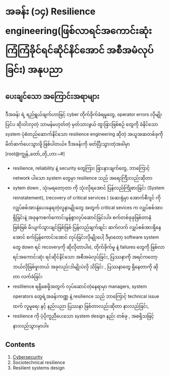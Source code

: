 # အခန်း (၁၄) Resilience engineering(ဖြစ်လာရင်အကောင်းဆုံး ကြံကြံခိုင်ရင်ဆိုင်နိင်အောင် အစီအမံလုပ်ခြင်း) အနုပညာ
## ပေးချင်သော အကြောင်းအရာများ
ဒီအခန်း ရဲ့ ရည်ရွယ်ချက်ဟာဖြင့် cyber တိုက်ခိုက်ခံရမူတွေ, operator errors လိုမျိုး ပြင်ပ ဆိုးဝါးလှတဲ့ သာမန်မဟုတ်တဲ့ မှတ်သားဖွယ် ထူးခြားဖြစ်စဉ် တွေကို ခံနိင်သော system  ပုံစံတည်ဆောက်နိင်သော resilience engineering ဆိုတဲ့ အယူအဆတစ်ခုကို မိတ်ဆက်ပေးသွားဖို့ ဖြစ်ပါတယ်။
ဒီအခန်းကို ဖတ်ပြီးသွားတဲ့အခါမှာ [root@ကျွန်_တော်_တို_ဟာ:~#]


- resilience, reliability နဲ့ security တွေကြား ခြားနားချက်တွေ, 
ဘာကြောင့် network ပါသော system တွေမှာ resilience သည် အရေးကြီးလည်းဆိုတာ
- sytem down , သုံးမရတော့တာ ကို သုံးလိုရအောင် ပြန်လည်ကြိုစားခြင်း (System reinstatement), (recovery of critical services ) (ဆေးရုံမှာ အောက်စီဂျင် ကို လျှပ်စစ်အားနဲ့ပေးနေရတဲ့လူနာမျိုးတွေ အတွက် critical sevices က လျှပ်စစ်အားရှိခြင်းနဲ့ အခုနကစက်ကောင်းမွန်စွာလုပ်ဆောင်ခြင်းပါ။ စက်တစ်ခုခုဖြစ်တာနဲံဖြစ်ဖြစ် မိးပျက်သွားချင်ဖြစ်ဖြစ် ပြန်လည်ချက်ချင်း ဆက်လက် လျှပ်စစ်အားရှိနေအောင် စက်ပြန်ကောင်းအောင် လုပ်ခြင်းလိုမျိုးပေါ့ ဒီမှာတော့ software system တွေ ‌down ရင် recoveryကို ဆိုလိုတာပါ။), တိုက်ခိုက်မူ နဲ့ failures တွေကို ဖြစ်လာရင်အကောင်းဆုံး
ရင်ဆိုင်နိင်သော အစီအမံလုပ်ခြင်း, ပြဿနာကို အရင်ကတော့ ဘယ်လိုဖြစ်ဖူးတယ် အခုလည်းဒါမျိုးပဲလို သိခြင်း , ပြဿနာတွေ ရှိနေတာကို ဆိုတာ လက်ခံခြင်း
- resillience ရရှိစေဖို့အတွက် လုပ်ဆောင်တဲ့နေရာမှာ
managers, system operators တွေရဲ့အခန်းကဏ္ဏ နဲ့
 resilience သည် ဘာကြောင့် technical issue ထက် လူမူရေး နင့် နည်းပညာ ပြဿနာ ဖြစ်တာလည်းဆိုတာ နားလည်ခြင်း,
- resilience ကို ပံ့ပိုကူညီပေးသော system design နည်း တစ်ခု ,
အစရှိသဖြင့် နားလည်သွားမှာပါ။

## Contents
1.  [Cybersecurity](https://github.com/KoMoeArkarOhm/software_engineering/blob/master/PART%202%20-%20System%20Dependability%20and%20Security/Chapter_14_Resilience_engineering/Cybersecurity_part_1.md)
2.  Sociotechnical resilience
3.  Resilient systems design
